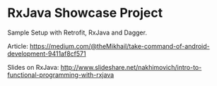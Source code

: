RxJava Showcase Project
=============

Sample Setup with Retrofit, RxJava  and Dagger.

Article:
https://medium.com/@theMikhail/take-command-of-android-development-9411af8cf571

Slides on RxJava: http://www.slideshare.net/nakhimovich/intro-to-functional-programming-with-rxjava

